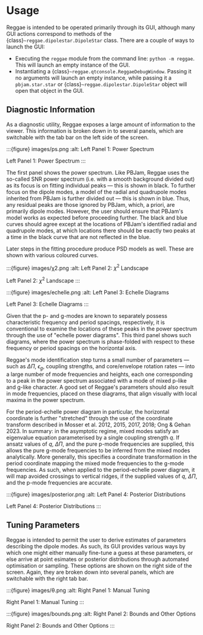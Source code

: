 # Usage

Reggae is intended to be operated primarily through its GUI, although many GUI actions correspond to methods of the {class}`~reggae.dipolestar.DipoleStar` class. There are a couple of ways to launch the GUI:

- Executing the `reggae` module from the command line: `python -m reggae`. This will launch an empty instance of the GUI.
- Instantiating a {class}`~reggae.qtconsole.ReggaeDebugWindow`. Passing it no arguments will launch an empty instance, while passing it a `pbjam.star.star` or {class}`~reggae.dipolestar.DipoleStar` object will open that object in the GUI.

## Diagnostic Information

As a diagnostic utility, Reggae exposes a large amount of information to the viewer. This information is broken down in to several panels, which are switchable with the tab bar on the left side of the screen.

:::{figure} images/ps.png
:alt: Left Panel 1: Power Spectrum

Left Panel 1: Power Spectrum
:::

The first panel shows the power spectrum. Like PBJam, Reggae uses the so-called SNR power spectrum (i.e. with a smooth background divided out) as its focus is on fitting individual peaks — this is shown in black. To further focus on the dipole modes, a model of the radial and quadrupole modes inherited from PBJam is further divided out — this is shown in blue. Thus, any residual peaks are those ignored by PBJam, which, a priori, are primarily dipole modes. However, the user should ensure that PBJam's model works as expected before proceeding further. The black and blue curves should agree except at the locations of PBJam's identified radial and quadrupole modes, at which locations there should be exactly two peaks at a time in the black curve that are not reflected in the blue.

Later steps in the fitting procedure produce PSD models as well. These are shown with various coloured curves.

:::{figure} images/χ2.png
:alt: Left Panel 2: $\chi^2$ Landscape

Left Panel 2: $\chi^2$ Landscape
:::

:::{figure} images/echelle.png
:alt: Left Panel 3: Echelle Diagrams

Left Panel 3: Echelle Diagrams
:::

Given that the p- and g-modes are known to separately possess characteristic frequency and period spacings, respectively, it is conventional to examine the locations of these peaks in the power spectrum through the use of "echelle power diagrams". This third panel shows such diagrams, where the power spectrum is phase-folded with respect to these frequency or period spacings on the horizontal axis.

Reggae's mode identification step turns a small number of parameters — such as $\Delta\Pi$, $\epsilon_g$, coupling strengths, and core/envelope rotation rates — into a large number of mode frequencies and heights, each one corresponding to a peak in the power spectrum associated with a mode of mixed p-like and g-like character. A good set of Reggae's parameters should also result in mode frequencies, placed on these diagrams, that align visually with local maxima in the power spectrum.

For the period-echelle power diagram in particular, the horizontal coordinate is further "stretched" through the use of the coordinate transform described in Mosser et al. 2012, 2015, 2017, 2018; Ong & Gehan 2023. In summary: in the asymptotic regime, mixed modes satisfy an eigenvalue equation parameterised by a single coupling strength $q$. If ansatz values of $q$, $\Delta\Pi$, and the pure p-mode frequencies are supplied, this allows the pure g-mode frequencies to be inferred from the mixed modes analytically. More generally, this specifies a coordinate transformation in the period coordinate mapping the mixed mode frequencies to the g-mode frequencies. As such, when applied to the period-echelle power diagram, it will map avoided crossings to vertical ridges, if the supplied values of $q$, $\Delta\Pi$, and the p-mode frequencies are accurate.

:::{figure} images/posterior.png
:alt: Left Panel 4: Posterior Distributions

Left Panel 4: Posterior Distributions
:::

## Tuning Parameters

Reggae is intended to permit the user to derive estimates of parameters describing the dipole modes. As such, its GUI provides various ways by which one might either manually fine-tune a guess at these parameters, or else arrive at point esimates or posterior distributions through automated optimisation or sampling. These options are shown on the right side of the screen. Again, they are broken down into several panels, which are switchable with the right tab bar.

:::{figure} images/θ.png
:alt: Right Panel 1: Manual Tuning

Right Panel 1: Manual Tuning
:::

:::{figure} images/bounds.png
:alt: Right Panel 2: Bounds and Other Options

Right Panel 2: Bounds and Other Options
:::

